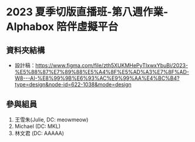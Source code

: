 # 2023 夏季切版直播班-第八週作業-Alphabox 陪伴虛擬平台

## 資料夾結構

- 設計稿：https://www.figma.com/file/zth5XUKMHePyTIxwxYbuBi/2023-%E5%88%87%E7%89%88%E5%A4%8F%E5%AD%A3%E7%8F%AD-W8---AI-%E8%99%9B%E6%93%AC%E9%99%AA%E4%BC%B4?type=design&node-id=622-1038&mode=design

## 參與組員

1. 王雪朱(Julie, DC: meowmeow)
2. Michael (DC: MKL)
3. 林文君 (DC: AAAAA)
